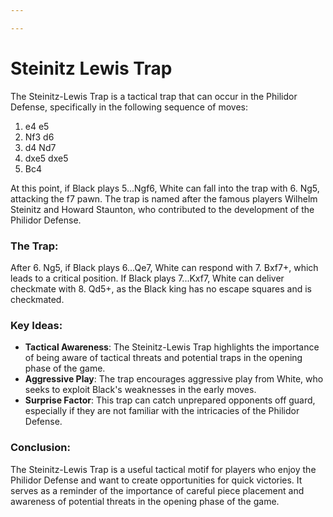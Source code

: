 ```yaml
---

---
```

# Steinitz Lewis Trap

The Steinitz-Lewis Trap is a tactical trap that can occur in the Philidor Defense, specifically in the following sequence of moves:

1. e4 e5
2. Nf3 d6
3. d4 Nd7
4. dxe5 dxe5
5. Bc4

At this point, if Black plays 5...Ngf6, White can fall into the trap with 6. Ng5, attacking the f7 pawn. The trap is named after the famous players Wilhelm Steinitz and Howard Staunton, who contributed to the development of the Philidor Defense.

### The Trap:

After 6. Ng5, if Black plays 6...Qe7, White can respond with 7. Bxf7+, which leads to a critical position. If Black plays 7...Kxf7, White can deliver checkmate with 8. Qd5+, as the Black king has no escape squares and is checkmated.

### Key Ideas:

- **Tactical Awareness**: The Steinitz-Lewis Trap highlights the importance of being aware of tactical threats and potential traps in the opening phase of the game.
- **Aggressive Play**: The trap encourages aggressive play from White, who seeks to exploit Black's weaknesses in the early moves.
- **Surprise Factor**: This trap can catch unprepared opponents off guard, especially if they are not familiar with the intricacies of the Philidor Defense.

### Conclusion:

The Steinitz-Lewis Trap is a useful tactical motif for players who enjoy the Philidor Defense and want to create opportunities for quick victories. It serves as a reminder of the importance of careful piece placement and awareness of potential threats in the opening phase of the game.